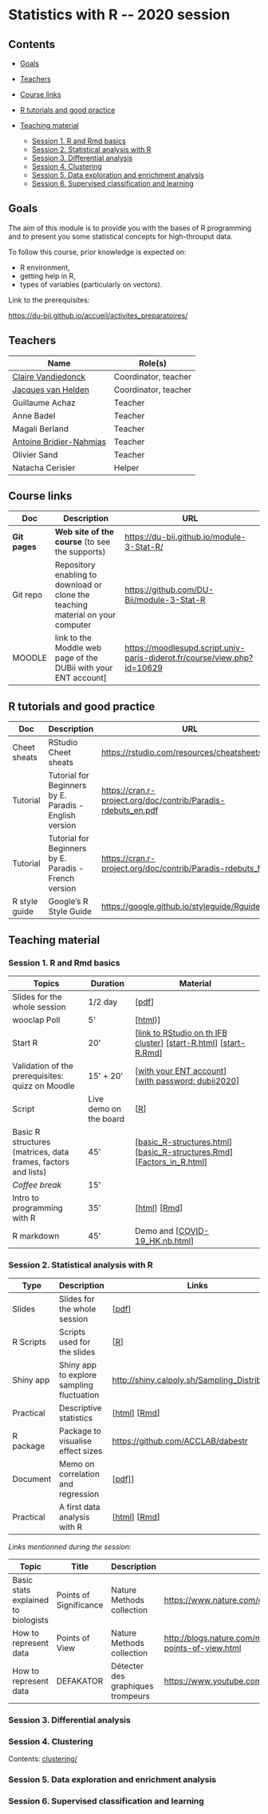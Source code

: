 # Statistics with R -- 2020 session


## Contents

- [Goals](#goals)
- [Teachers](#teachers)
- [Course links](#links)
- [R tutorials and good practice](#tutorials-and-good-practice)
- [Teaching material](#teaching-material)

    - [Session 1. R and Rmd basics](#session-1-r-and-rmd-basics)
    - [Session 2. Statistical analysis with R](#session-2-statistical-analysis-with-r)
    - [Session 3. Differential analysis](#session-3-differential-analysis)
    - [Session 4. Clustering](clustering/)
    - [Session 5. Data exploration and enrichment analysis](#session-5-data-exploration-and-enrichment-analysis)
    - [Session 6. Supervised classification and learning](#session-6-supervised-classification-and-learning)

## Goals

The aim of this module is to provide you with the bases of R programming and to present you some statistical concepts for high-throuput data.

To follow this course, prior knowledge is expected on: 

- R environment, 
- getting help in R,
- types of variables (particularly on vectors).

Link to the prerequisites: 

<https://du-bii.github.io/accueil/activites_preparatoires/>


## Teachers

| Name  | Role(s) |
|-----------------------------|----------------|
| [Claire Vandiedonck](https://orcid.org/0000-0002-6669-6923) | Coordinator, teacher |
| [Jacques van Helden](https://orcid.org/0000-0002-8799-8584) | Coordinator, teacher |
| Guillaume Achaz | Teacher |
| Anne Badel | Teacher |
| Magali Berland | Teacher |
| [Antoine Bridier-Nahmias](https://orcid.org/0000-0002-0376-6840) | Teacher |
| Olivier Sand | Teacher |
| Natacha Cerisier | Helper |


## Course links

| Doc | Description |URL |
|---------|---------------------------|---------------------------------------|
| **Git pages** | **Web site of the course**  (to see the supports) | <https://du-bii.github.io/module-3-Stat-R/> | 
| Git repo | Repository enabling to download or clone the teaching material on your computer | <https://github.com/DU-Bii/module-3-Stat-R> | RStudio at IFB cluster | link to RStudio on th IFB cluster] | <https://rstudio.cluster.france-bioinformatique.fr/)> |
| MOODLE | link to the Moddle web page of the DUBii with your ENT account] | <https://moodlesupd.script.univ-paris-diderot.fr/course/view.php?id=10629> |


## R tutorials and good practice

| Doc | Description |URL |
|------------|-------------------------------|---------------------------------------|
| Cheet sheats | RStudio Cheet sheats | <https://rstudio.com/resources/cheatsheets/> |
| Tutorial | Tutorial for Beginners by E. Paradis - English version | <https://cran.r-project.org/doc/contrib/Paradis-rdebuts_en.pdf> |
| Tutorial | Tutorial for Beginners by E. Paradis - French version | <https://cran.r-project.org/doc/contrib/Paradis-rdebuts_fr.pdf> |
| R style guide | Google’s R Style Guide  | <https://google.github.io/styleguide/Rguide.html> |


## Teaching material

### Session 1. R and Rmd basics


| Topics |  Duration | Material |
|------------------------------------------|----------|------------------------------------------------------------------------------------|
| Slides for the whole session | 1/2 day | [[pdf](slides/DUBii_R_Session_1.pdf)] | 
| wooclap Poll | 5' | [[html](https://app.wooclap.com/EGIDTQ))] | 
| Start R | 20'  | [[link to RStudio on th IFB cluster](https://rstudio.cluster.france-bioinformatique.fr/)] [[start-R.html](practicals/1.01_start-R/start-R.html)] [[start-R.Rmd](https://raw.githubusercontent.com/DU-Bii/module-3-Stat-R/master/stat-R_2020/practicals/1.01_start-R/start-R.Rmd)]  |
| Validation of the prerequisites: quizz on Moodle | 15' + 20' | [[with your ENT account](https://moodlesupd.script.univ-paris-diderot.fr/course/view.php?id=10629)] [[with password: dubii2020](https://moodlesupd.script.univ-paris-diderot.fr/course/view.php?id=13420)] |
| Script | Live demo on the board | [[R](scripts/live_demo_session_1.R)] |
| Basic R structures (matrices, data frames, factors and lists) | 45'  | [[basic_R-structures.html](practicals/R-structures/basic_R-structures.html)] [[basic_R-structures.Rmd](https://raw.githubusercontent.com/DU-Bii/module-3-Stat-R/master/stat-R_2020/practicals/R-structures/basic_R-structures.Rmd)]  [[Factors_in_R.html](practicals/factors/Factors_in_R.html)] | [[Factors_in_R.Rmd](https://raw.githubusercontent.com/DU-Bii/module-3-Stat-R/master/stat-R_2020/practicals/factors/Factors_in_R.Rmd)]|
| *Coffee break* | 15' | |
| Intro to programming with R | 35' |  [[html](practicals/R-programing_intro/R-programing_intro.html)] [[Rmd](https://raw.githubusercontent.com/DU-Bii/module-3-Stat-R/master/stat-R_2020/practicals/R-programing_intro/R-programing_intro.Rmd)] |
| R markdown | 45' | Demo and [[COVID-19_HK.nb.html](practicals/Rmarkdown_demo/COVID-19_HK.nb.html)] |


### Session 2. Statistical analysis with R


| Type |  Description | Links |
|-----------|------------------------------|-----------------------------|
| Slides | Slides for the whole session | [[pdf](slides/DUBii_R_Session_2.pdf)] |
| R Scripts | Scripts used for the slides | [[R](scripts/DUBii_R_Session_2.R)] |
| Shiny app | Shiny app to explore sampling fluctuation | <http://shiny.calpoly.sh/Sampling_Distribution/> |
| Practical | Descriptive statistics | [[html](practicals/descriptive-statistics/descriptive-statistics.html)] [[Rmd](https://raw.githubusercontent.com/DU-Bii/module-3-Stat-R/master/stat-R_2020/practicals/descriptive-statistics/descriptive-statistics.Rmd)] |
| R package | Package to visualise effect sizes | <https://github.com/ACCLAB/dabestr> |
| Document | Memo on correlation and regression | [[pdf]](documents/CovCorReg.pdf)] |
| Practical | A first data analysis with R | [[html](practicals/first-data-analysis/A_first_data_analysis.html)] [[Rmd](https://raw.githubusercontent.com/DU-Bii/module-3-Stat-R/master/stat-R_2020/practicals/first-data-analysis/A_first_data_analysis.Rmd)] |


*Links mentionned during the session:*

|  Topic | Title | Description | Link|
|------------------------------------------|----------|----------|------------------------------------------------------------------------------------|
| Basic stats explained to biologists | Points of Significance |Nature Methods collection  |<https://www.nature.com/collections/qghhqm/pointsofsignificance> |
| How to represent data | Points of View | Nature Methods collection |<http://blogs.nature.com/methagora/2013/07/data-visualization-points-of-view.html> |
| How to represent data | DEFAKATOR | Détecter des graphiques trompeurs  |<https://www.youtube.com/watch?v=crTt-QIyS-o> |




### Session 3. Differential analysis

### Session 4. Clustering

Contents: [clustering/](clustering/)

### Session 5. Data exploration and enrichment analysis

### Session 6. Supervised classification and learning



